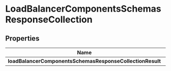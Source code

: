 # LoadBalancerComponentsSchemasResponseCollection

## Properties
Name | Type | Description | Notes
------------ | ------------- | ------------- | -------------
**loadBalancerComponentsSchemasResponseCollectionResult** | [**List&lt;LoadBalancer&gt;**](LoadBalancer.md) |  |  [optional]
